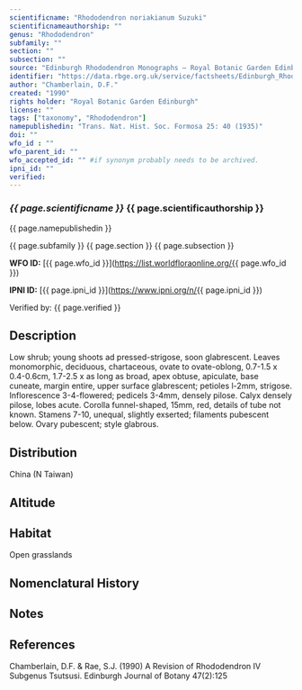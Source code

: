 ```yaml
---
scientificname: "Rhododendron noriakianum Suzuki"
scientificnameauthorship: ""
genus: "Rhododendron"
subfamily: ""
section: ""
subsection: ""
source: "Edinburgh Rhododendron Monographs – Royal Botanic Garden Edinburgh"
identifier: "https://data.rbge.org.uk/service/factsheets/Edinburgh_Rhododendron_Monographs.xhtml"
author: "Chamberlain, D.F."
created: "1990"
rights holder: "Royal Botanic Garden Edinburgh"
license: ""
tags: ["taxonomy", "Rhododendron"]
namepublishedin: "Trans. Nat. Hist. Soc. Formosa 25: 40 (1935)"
doi: ""
wfo_id : ""
wfo_parent_id: ""
wfo_accepted_id: "" #if synonym probably needs to be archived.                      
ipni_id: ""
verified:
---
```

### _{{ page.scientificname }}_ {{ page.scientificauthorship }}
 {{ page.namepublishedin }}

{{ page.subfamily }} {{ page.section }} {{ page.subsection }}

**WFO ID:** [{{ page.wfo_id }}](https://list.worldfloraonline.org/{{ page.wfo_id }})

**IPNI ID:** [{{ page.ipni_id }}](https://www.ipni.org/n/{{ page.ipni_id }})

Verified by: {{ page.verified }}



## Description
Low shrub; young shoots ad pressed-strigose, soon glabrescent. Leaves monomorphic, deciduous, chartaceous, ovate to ovate-oblong, 0.7-1.5 x 0.4-0.6cm, 1.7-2.5 x as long as broad, apex obtuse, apiculate, base cuneate, margin entire, upper surface glabrescent; petioles l-2mm, strigose. Inflorescence 3-4-flowered; pedicels 3-4mm, densely pilose. Calyx densely pilose, lobes acute. Corolla funnel-shaped, 15mm, red, details of tube not known. Stamens 7-10, unequal, slightly exserted; filaments pubescent below. Ovary pubescent; style glabrous.

## Distribution
China (N Taiwan)

## Altitude


## Habitat
Open grasslands

## Nomenclatural History

                       
## Notes


## References

Chamberlain, D.F. & Rae, S.J. (1990) A Revision of Rhododendron IV Subgenus Tsutsusi. Edinburgh Journal of Botany 47(2):125
